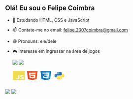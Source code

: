 ## Olá! Eu sou o Felipe Coimbra

- 🌱 Estudando HTML, CSS e JavaScript
- 📫 Contate-me no email: felipe.2007coimbra@gmail.com
- 😄 Pronouns: ele/dele
- 🎮 Interesse em ingressar na área de jogos

  <div>
    <img heigth="180em" src="https://github-readme-stats.vercel.app/api?username=felipecoimbra123&show_icons=true&theme=dark&include_all_commits=true&count_private=true"/>
    <img heigth="180em" src="https://github-readme-stats.vercel.app/api/top-langs/?username=felipecoimbra123&layout=compact&langs_count=16&theme=dark"/>
  </div>

  <div style="display: inline_block"><br>
  <img align="center" alt="Rafa-Js" height="30" width="40" src="https://raw.githubusercontent.com/devicons/devicon/master/icons/javascript/javascript-plain.svg">
  <img align="center" alt="Rafa-HTML" height="30" width="40" src="https://raw.githubusercontent.com/devicons/devicon/master/icons/html5/html5-original.svg">
  <img align="center" alt="Rafa-CSS" height="30" width="40" src="https://raw.githubusercontent.com/devicons/devicon/master/icons/css3/css3-original.svg">
  <img align="center" alt="Rafa-Python" height="30" width="40" src="https://raw.githubusercontent.com/devicons/devicon/master/icons/python/python-original.svg">
</div>

##

<div> 
  <a href="https://www.instagram.com/felipe_santos.cr/" target="_blank"><img src="https://img.shields.io/badge/-Instagram-%23E4405F?style=for-the-badge&logo=instagram&logoColor=white" target="_blank"></a>
  <a href="https://www.linkedin.com/in/felipe-coimbra-322748293/" target="_blank"><img src="https://img.shields.io/badge/-LinkedIn-%230077B5?style=for-the-badge&logo=linkedin&logoColor=white" target="_blank"></a> 
  
</div>
